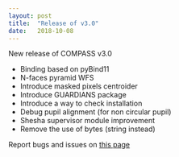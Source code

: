 ```yaml
---
layout: post
title:  "Release of v3.0"
date:   2018-10-08
---
```


New release of COMPASS v3.0

* Binding based on pyBind11
* N-faces pyramid WFS
* Introduce masked pixels centroider
* Introduce GUARDIANS package
* Introduce a way to check installation
* Debug pupil alignment (for non circular pupil)
* Shesha supervisor module improvement
* Remove the use of bytes (string instead)

Report bugs and issues on [this page](https://github.com/ANR-COMPASS/shesha/issues)